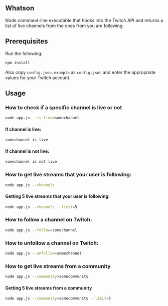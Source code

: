 ## Whatson

Node command-line executable that hooks into the Twitch API and returns a list of live channels from the ones from you are following.

## Prerequisites

Run the following:

```bash
npm install
```

Also copy `config.json.example` as `config.json` and enter the appropriate values for your Twitch account.

## Usage

### How to check if a specific channel is live or not

```bash
node app.js --is-live=somechannel
```

#### If channel is live:

```bash
somechannel is live
```

#### If channel is not live:

```bash
somechannel is not live
```

### How to get live streams that your user is following:

```bash
node app.js --channels
```

#### Getting 5 live streams that your user is following:

```bash
node app.js --channels --limit=5
```

### How to follow a channel on Twitch:

```bash
node app.js --follow=somechannel
```

### How to unfollow a channel on Twitch:

```bash
node app.js --unfollow=somechannel
```
### How to get live streams from a community

```bash
node app.js --community=somecommunity
```

#### Getting 5 live streams from a community

```bash
node app.js --community=somecommunity --limit=5
```
